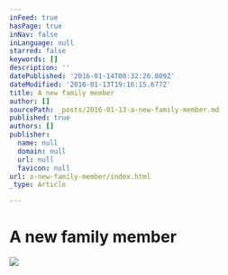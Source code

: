 ```yaml
---
inFeed: true
hasPage: true
inNav: false
inLanguage: null
starred: false
keywords: []
description: ''
datePublished: '2016-01-14T00:32:26.809Z'
dateModified: '2016-01-13T19:16:15.677Z'
title: A new family member
author: []
sourcePath: _posts/2016-01-13-a-new-family-member.md
published: true
authors: []
publisher:
  name: null
  domain: null
  url: null
  favicon: null
url: a-new-family-member/index.html
_type: Article

---
```

# A new family member
![](https://the-grid-user-content.s3-us-west-2.amazonaws.com/b756ceb0-7634-41b3-9a3a-939418a80fdf.jpg)